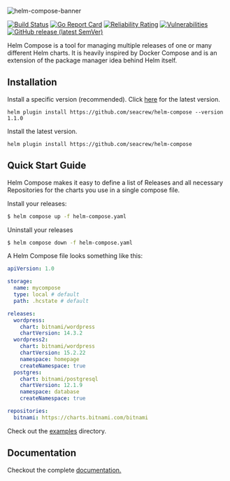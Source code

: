 ![helm-compose-banner](https://user-images.githubusercontent.com/18513179/240495789-e76890d3-f0f9-48b9-9d18-89e53effe65b.png)

[![Build Status](https://github.com/seacrew/helm-compose/actions/workflows/build.yml/badge.svg)](https://github.com/seacrew/helm-compose/actions/workflows/build.yml)
[![Go Report Card](https://goreportcard.com/badge/github.com/seacrew/helm-compose)](https://goreportcard.com/report/github.com/seacrew/helm-compose)
[![Reliability Rating](https://sonarcloud.io/api/project_badges/measure?project=seacrew_helm-compose&metric=reliability_rating)](https://sonarcloud.io/summary/new_code?id=seacrew_helm-compose)
[![Vulnerabilities](https://sonarcloud.io/api/project_badges/measure?project=seacrew_helm-compose&metric=vulnerabilities)](https://sonarcloud.io/summary/new_code?id=seacrew_helm-compose)
[![GitHub release (latest SemVer)](https://img.shields.io/github/v/release/seacrew/helm-compose)](https://github.com/seacrew/helm-compose/releases/latest)

Helm Compose is a tool for managing multiple releases of one or many different Helm charts. It is heavily inspired by Docker Compose and is an extension of the package manager idea behind Helm itself.

## Installation

Install a specific version (recommended). Click [here](https://github.com/seacrew/helm-compose/releases/latest) for the latest version.

```
helm plugin install https://github.com/seacrew/helm-compose --version 1.1.0
```

Install the latest version.

```
helm plugin install https://github.com/seacrew/helm-compose
```

## Quick Start Guide

Helm Compose makes it easy to define a list of Releases and all necessary Repositories for the charts you use in a single compose file.

Install your releases:

```bash
$ helm compose up -f helm-compose.yaml
```

Uninstall your releases

```bash
$ helm compose down -f helm-compose.yaml
```

A Helm Compose file looks something like this:

```yaml
apiVersion: 1.0

storage:
  name: mycompose
  type: local # default
  path: .hcstate # default

releases:
  wordpress:
    chart: bitnami/wordpress
    chartVersion: 14.3.2
  wordpress2:
    chart: bitnami/wordpress
    chartVersion: 15.2.22
    namespace: homepage
    createNamespace: true
  postgres:
    chart: bitnami/postgresql
    chartVersion: 12.1.9
    namespace: database
    createNamespace: true

repositories:
  bitnami: https://charts.bitnami.com/bitnami
```

Check out the [examples](https://github.com/seacrew/helm-compose/tree/main/examples) directory.

## Documentation

Checkout the complete [documentation.](https://seacrew.github.io/helm-compose/)
